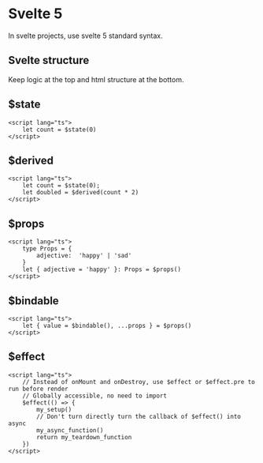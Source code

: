 # Svelte 5

In svelte projects, use svelte 5 standard syntax.

## Svelte structure

Keep logic at the top and html structure at the bottom.

## $state

```
<script lang="ts">
	let count = $state(0)
</script>
```

## $derived

```
<script lang="ts">
	let count = $state(0);
	let doubled = $derived(count * 2)
</script>
```

## $props

```
<script lang="ts">
    type Props = {
        adjective:  'happy' | 'sad'
    }
    let { adjective = 'happy' }: Props = $props()
</script>
```

## $bindable

```
<script lang="ts">
	let { value = $bindable(), ...props } = $props()
</script>
```

## $effect

```
<script lang="ts">
    // Instead of onMount and onDestroy, use $effect or $effect.pre to run before render
    // Globally accessible, no need to import
    $effect(() => {
        my_setup()
        // Don't turn directly turn the callback of $effect() into async
        my_async_function()
        return my_teardown_function
    })
</script>
```
